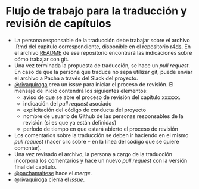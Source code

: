 # Flujo de trabajo para la traducción y revisión de capítulos

* La persona responsable de la traducción debe trabajar sobre el archivo .Rmd del capítulo correspondiente, disponible en el repositorio [r4ds](https://github.com/cienciadedatos/r4ds). En el archivo [README](https://github.com/cienciadedatos/r4ds/blob/traduccion/README.md) de ese repositorio encontrará las indicaciones sobre cómo trabajar con git. 
* Una vez terminada la propuesta de traducción, se hace un _pull request_.  En caso de que la persona que traduce no sepa utilizar git, puede enviar el archivo a Pacha a través del Slack del proyecto. 
* [@rivaquiroga](https://github.com/rivaquiroga) crea un _issue_ para iniciar el proceso de revisión. El mensaje de inicio contendrá los siguientes elementos:
  - aviso de que se abre el proceso de revisión del capítulo xxxxxx.
  - indicación del _pull request_ asociado
  - explicitación del código de conducta del proyecto
  - nombre de usuario de Github de las personas responsables de la revisión (si es que ya están definidas)
  - período de tiempo en que estará abierto el proceso de revisión
* Los comentarios sobre la traducción se deben ir haciendo en el mismo _pull request_ (hacer clic sobre `+` en la línea del código que se quiere comentar). 
* Una vez revisado el archivo, la persona a cargo de la traducción incorpora los comentarios y hace un nuevo _pull request_ con la versión final del capítulo.
* [@pachamaltese](https://github.com/pachamaltese) hace el _merge_.
* [@rivaquiroga](https://github.com/rivaquiroga) cierra el _issue_.

